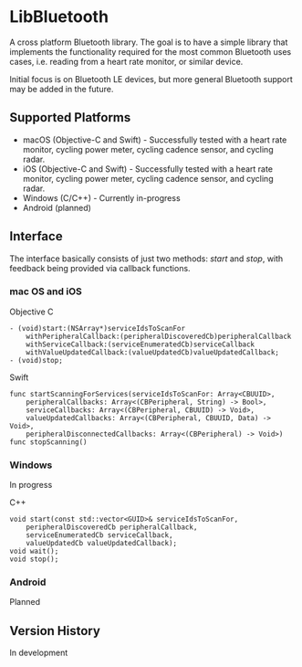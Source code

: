 # LibBluetooth
A cross platform Bluetooth library. The goal is to have a simple library that implements the functionality required for the most common Bluetooth uses cases, i.e. reading from a heart rate monitor, or similar device.

Initial focus is on Bluetooth LE devices, but more general Bluetooth support may be added in the future.

## Supported Platforms
* macOS (Objective-C and Swift) - Successfully tested with a heart rate monitor, cycling power meter, cycling cadence sensor, and cycling radar.
* iOS (Objective-C and Swift) - Successfully tested with a heart rate monitor, cycling power meter, cycling cadence sensor, and cycling radar.
* Windows (C/C++) - Currently in-progress
* Android (planned)

## Interface
The interface basically consists of just two methods: *start* and *stop*, with feedback being provided via callback functions.

### mac OS and iOS ###

Objective C

	- (void)start:(NSArray*)serviceIdsToScanFor
	    withPeripheralCallback:(peripheralDiscoveredCb)peripheralCallback
	    withServiceCallback:(serviceEnumeratedCb)serviceCallback
	    withValueUpdatedCallback:(valueUpdatedCb)valueUpdatedCallback;
	- (void)stop;

Swift

	func startScanningForServices(serviceIdsToScanFor: Array<CBUUID>,
		peripheralCallbacks: Array<(CBPeripheral, String) -> Bool>,
		serviceCallbacks: Array<(CBPeripheral, CBUUID) -> Void>,
		valueUpdatedCallbacks: Array<(CBPeripheral, CBUUID, Data) -> Void>,
		peripheralDisconnectedCallbacks: Array<(CBPeripheral) -> Void>) 
	func stopScanning()

### Windows ###
In progress

C++

	void start(const std::vector<GUID>& serviceIdsToScanFor,
		peripheralDiscoveredCb peripheralCallback,
		serviceEnumeratedCb serviceCallback,
		valueUpdatedCb valueUpdatedCallback);
	void wait();
	void stop();

### Android ###
Planned

## Version History
In development

